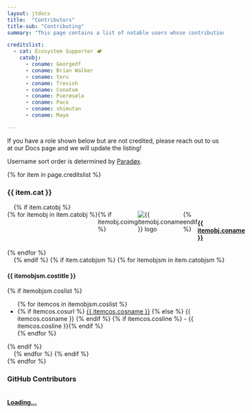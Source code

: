 ```yaml
---
layout: jtdocs
title:  "Contributors"
title-sub: "Contributing"
summary: "This page contains a list of notable users whose contributions have helped make the Wysc experience you know and love possible. The list may not be fully comprehensive."

creditslist:
  - cat: Ecosystem Supporter 🏕
    catobj:
      - coname: Georgedf
      - coname: Brian Walker
      - coname: teru
      - coname: Trevish
      - coname: Conatum
      - coname: Puerøsøla
      - coname: Paco
      - coname: shimutan
      - coname: Mayo

---
```


If you have a role shown below but are not credited, please reach out to us at our Docs page and we will update the listing!

Username sort order is determined by [Paradøx](../../about/legal/credits#parad%C3%B8x-texit).


<style>/* Bootstrap import */
.container-fluid{width:100%;padding-right:15px;padding-left:15px;margin-right:auto;margin-left:auto}.row{display:-ms-flexbox;display:flex;-ms-flex-wrap:wrap;flex-wrap:wrap;margin-right:-15px;margin-left:-15px}.col{-ms-flex-preferred-size:0;flex-basis:0;-ms-flex-positive:1;flex-grow:1;max-width:100%}.col-12{-ms-flex:0 0 100%;flex:0 0 100%;max-width:100%}.media{display:-ms-flexbox;display:flex;-ms-flex-align:start;align-items:flex-start}img.docucreditlogos{max-width:64px}.media-body{-ms-flex:1;flex:1}@media (min-width:768px){.col-md-6{-ms-flex:0 0 50%;flex:0 0 50%;max-width:50%}}
</style>

{% for item in page.creditslist %}
<h3>{{ item.cat }}</h3>
<div class="container-fluid">
{% if item.catobj %}
<div class="row pt-3">
{% for itemobj in item.catobj %}
<div class="col-12 col-md-6">
<div class="media pt-2">
{% if itemobj.coimg %}<img src="{{ itemobj.coimg }}" class="docucreditlogos{% if itemobj.rounded == 'circle' %} rounded-full{% elsif itemobj.rounded == true %} rounded{% endif %}{% if itemobj.bglight == true %} bg-stable-wysc-gray mr-6 ml-2 my-2{% elsif itemobj.bgdark == true %} bg-stable-wysc-dark mr-6 ml-2 my-2{% else %} mr-4 p-2{% endif %}" alt="{{ itemobj.coname }} logo">{% endif %}
<div class="media-body">
<h4 class="mt-0 py-0"><a href="{{ itemobj.courl }}" target="_blank" rel="noopener"
class="text-decoration-none">{{ itemobj.coname }}</a></h4>
</div>
</div>
</div>
{% endfor %}
</div>
{% endif %}
{% if item.catobjsm %}
{% for itemobjsm in item.catobjsm %}
<div class="row pt-3">
<div class="col">
<h4 class="mt-0 mb-2 py-0">{{ itemobjsm.costitle }}</h4>
{% if itemobjsm.coslist %}
<ul>
{% for itemcos in itemobjsm.coslist %}
<li>{% if itemcos.cosurl %}
<a href="{{ itemcos.cosurl }}" target="_blank" rel="noopener"
class="text-decoration-none">{{ itemcos.cosname }}</a>
{% else %}
{{ itemcos.cosname }}
{% endif %}
{% if itemcos.cosline %} - {{ itemcos.cosline }}{% endif %}</li>
{% endfor %}
</ul>
{% endif %}
</div>
</div>
{% endfor %}
{% endif %}
</div>
{% endfor %}

<div></div>

<h3>GitHub Contributors</h3>
<div class="container-fluid">
<div class="row pt-3" id="githubContributors">
<div class="col-12 col-md-6"><div class="media pt-2"><div class="media-body"><h4 class="mt-0 py-0"><a href="/github" target="_blank" rel="noopener" class="text-decoration-none">Loading...</a></h4></div></div></div>
</div>
</div>

<script>
fetch('https://api.github.com/repos/studywysc/studywysc.github.io/contributors')
  .then(response => response.json())
  .then(data => {
    let contribHtml = document.getElementById("githubContributors")
    let a = ""
    contribHtml.innerHTML = ""
    for (i = 0; i < data.length; i++) {
      a = data[i].login
      if (a.includes("[bot]") == true) {
        console.log("excluded "+a+" for being a bot")
      } else {
        contribHtml.insertAdjacentHTML('beforeend', `<div class="col-12 col-md-6"><div class="media pt-2"><div class="media-body"><h4 class="mt-0 py-0"><a href="/github" target="_blank" rel="noopener" class="text-decoration-none">${a}</a></h4></div></div></div>`)
      }
    }
  });
</script>
